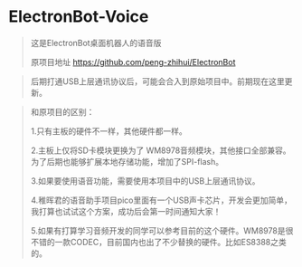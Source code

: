 # ElectronBot-Voice

> 这是ElectronBot桌面机器人的语音版
> 
> 原项目地址 https://github.com/peng-zhihui/ElectronBot

> 后期打通USB上层通讯协议后，可能会合入到原始项目中。前期现在这里更新。

> 和原项目的区别：
> 
> 1.只有主板的硬件不一样，其他硬件都一样。
> 
> 2.主板上仅将SD卡模块更换为了 WM8978音频模块，其他接口全部兼容。 为了后期也能够扩展本地存储功能，增加了SPI-flash。
> 
> 3.如果要使用语音功能，需要使用本项目中的USB上层通讯协议。
>
> 4.稚晖君的语音助手项目pico里面有一个USB声卡芯片，开发会更加简单，我打算也试试这个方案，成功后会第一时间通知大家！
>
> 5.如果有打算学习音频开发的同学可以参考目前的这个硬件。WM8978是很不错的一款CODEC，目前国内也出了不少替换的硬件。比如ES8388之类的。
>


